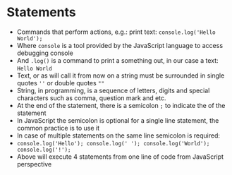 # Statements



* Commands that perform actions, e.g.: print text: `console.log('Hello World');`
* Where `console` is a tool provided by the JavaScript language to access debugging console
* And `.log()` is a command to print a something out, in our case a text: `Hello World`
* Text, or as will call it from now on a string must be surrounded in single quotes `''` or double quotes `""`
* String, in programming, is a sequence of letters, digits and special characters such as comma, question mark and etc.
* At the end of the statement, there is a semicolon `;` to indicate the of the statement 
* In JavaScript the semicolon is optional for a single line statement, the common practice is to use it
* In case of multiple statements on the same line semicolon is required: 
* `console.log('Hello'); console.log(' '); console.log('World'); console.log('!');`
* Above will execute 4 statements from one line of code from JavaScript perspective





